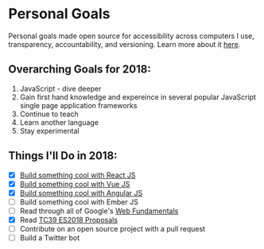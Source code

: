 # Personal Goals

Personal goals made open source for accessibility across computers I use, transparency,
accountability, and versioning. Learn more about it [here](http://una.im/personal-goals-guide).

## Overarching Goals for 2018:
1. JavaScript - dive deeper
2. Gain first hand knowledge and expereince in several popular JavaScript single page application frameworks
3. Continue to teach
4. Learn another language
5. Stay experimental

## Things I'll Do in 2018:

- [X] [Build something cool with React JS](https://github.com/matt-jarrett/react-js-todo-app/blob/master/README.md)
- [X] [Build something cool with Vue JS](https://github.com/matt-jarrett/vue-js-news-app)
- [x] [Build something cool with Angular JS](https://github.com/matt-jarrett/angular-tour-of-heroes)
- [ ] Build something cool with Ember JS
- [ ] Read through all of Google's [Web Fundamentals](https://developers.google.com/web/fundamentals/)
- [x] Read [TC39 ES2018 Proposals](https://github.com/tc39/proposals)
- [ ] Contribute on an open source project with a pull request
- [ ] Build a Twitter bot
